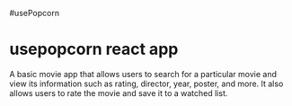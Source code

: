 #usePopcorn

<h1>usepopcorn react app</h1>
A  basic movie app that allows users to search for a particular movie and view its information such as rating, director, year, poster, and more. It also allows users to rate the movie and save it to a watched list.
